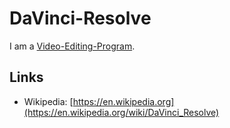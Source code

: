 # DaVinci-Resolve

I am a [Video-Editing-Program](2000237.md).

## Links

- Wikipedia: [https://en.wikipedia.org](https://en.wikipedia.org/wiki/DaVinci_Resolve)
